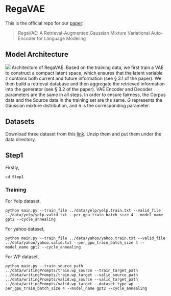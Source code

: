 # RegaVAE
This is the official repo for our [paper](https://arxiv.org/abs/2310.10567): 
> RegaVAE: A Retrieval-Augmented Gaussian Mixture Variational Auto-Encoder for Language Modeling

## Model Architecture
![](https://github.com/TrustedLLM/RegaVAE/blob/main/architecture.png)
Architecture of RegaVAE. Based on the training data, we first train a VAE to construct a compact latent space, which ensures that the latent variable z contains both current and future information (see § 3.1 of the paper). We then build a retrieval database and then aggregate the retrieved information into the generator (see § 3.2 of the paper). VAE Encoder and Decoder parameters are the same in all steps. In order to ensure fairness, the Corpus data and the Source data in the training set are the same. $G$ represents the Gaussian mixture distribution, and $π$ is the corresponding parameter.

## Datasets
Download three dataset from this [link](https://drive.google.com/drive/folders/1mcn6nqLDVvrGatKHbdbtDSj9PQI5Eu8S?usp=sharing). Unzip them and put them under the data directory.

## Step1
Firstly,
```
cd Step1
```
### Training
For Yelp dataset,
```
python main.py --train_file ../data/yelp/yelp.train.txt --valid_file ../data/yelp/yelp.valid.txt --per_gpu_train_batch_size 4 --model_name gpt2 --cycle_annealing
```
For yahoo dataset,
```
python main.py --train_file ../data/yahoo/yahoo.train.txt --valid_file ../data/yahoo/yahoo.valid.txt --per_gpu_train_batch_size 4 --model_name gpt2 --cycle_annealing
```
For WP dataset,
```
python main.py --train_source_path ../data/writingPrompts/train.wp_source --train_target_path ../data/writingPrompts/train.wp_target --valid_source_path ../data/writingPrompts/valid.wp_source --valid_target_path ../data/writingPrompts/valid.wp_target --dataset_type wp --per_gpu_train_batch_size 4 --model_name gpt2 --cycle_annealing
```
